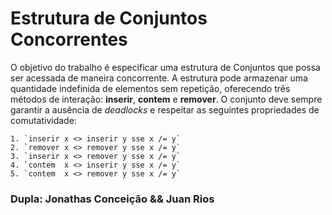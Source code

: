 # Estrutura de Conjuntos Concorrentes

O objetivo do trabalho é especificar uma estrutura de Conjuntos que possa ser acessada de maneira concorrente.
A estrutura pode armazenar uma quantidade indefinida de elementos sem repetição,
oferecendo três métodos de interação: **inserir**, **contem** e **remover**.
O conjunto deve sempre garantir a ausência de _deadlocks_ e respeitar as seguintes propriedades de comutatividade:
	
	1. `inserir x <> inserir y sse x /= y`
	2. `remover x <> remover y sse x /= y`
	3. `inserir x <> remover y sse x /= y`
	4. `contem  x <> inserir y sse x /= y`
	5. `contem  x <> remover y sse x /= y`

### Dupla: Jonathas Conceição && Juan Rios
